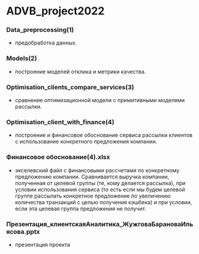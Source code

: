 # ADVB_project2022

### Data_preprocessing(1)
- предобработка данных.

### Models(2) 
- построение моделей отклика и метрики качества.

### Optimisation_clients_compare_services(3) 
- сравнение оптимизационной модели с примитивными моделями рассылки.

### Optimisation_client_with_finance(4) 
- построение и финансовое обоснование сервиса рассылки клиентов с использование конкретного предложения компании.

### Финансовое обоснование(4).xlsx 
- экселевский файл с финансовыми рассчетами по конкретному предложению компании. Сравнивается выручка компании, полученная от целевой группы (те, кому делается рассылка), при условии использования сервиса (то есть если мы будем целевой группе рассылать конкретное предложение по увеличению количества транзакций с целью получения кэшбека) и при условии, если эта целевая группа предложения не получит.

### Презентация_клиентскаяАналитика_ЖужговаБарановаИльясова.pptx
- презентация проекта

